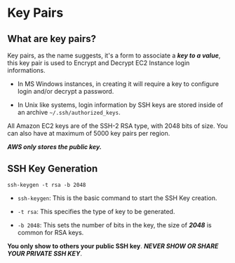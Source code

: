 # Key Pairs

## What are key pairs?

Key pairs, as the name suggests, it's a form to associate a ***key to a value***, this key pair is used to Encrypt and Decrypt EC2 Instance login informations.

- In MS Windows instances, in creating it will require a key to configure login and/or decrypt a password.

- In Unix like systems, login information by SSH keys are stored inside of an archive ```~/.ssh/authorized_keys```.

All Amazon EC2 keys are of the SSH-2 RSA type, with 2048 bits of size. You can also have at maximum of 5000 key pairs per region. 

***AWS only stores the public key.***

## SSH Key Generation

```ssh-keygen -t rsa -b 2048```

- ```ssh-keygen```: This is the basic command to start the SSH Key creation.

- ```-t rsa```: This specifies the type of key to be generated.

- ```-b 2048```: This sets the number of bits in the key, the size of ***2048*** is common for RSA keys.

**You only show to others your public SSH key**. ***NEVER SHOW OR SHARE YOUR PRIVATE SSH KEY***.